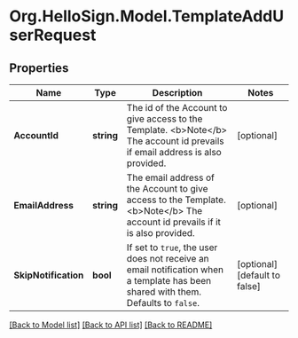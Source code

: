 # Org.HelloSign.Model.TemplateAddUserRequest

## Properties

Name | Type | Description | Notes
------------ | ------------- | ------------- | -------------
**AccountId** | **string** |  The id of the Account to give access to the Template. &lt;b&gt;Note&lt;/b&gt; The account id prevails if email address is also provided.  | [optional] 
**EmailAddress** | **string** |  The email address of the Account to give access to the Template. &lt;b&gt;Note&lt;/b&gt; The account id prevails if it is also provided.  | [optional] 
**SkipNotification** | **bool** |  If set to `true`, the user does not receive an email notification when a template has been shared with them. Defaults to `false`.  | [optional] [default to false]

[[Back to Model list]](../README.md#documentation-for-models) [[Back to API list]](../README.md#documentation-for-api-endpoints) [[Back to README]](../README.md)

